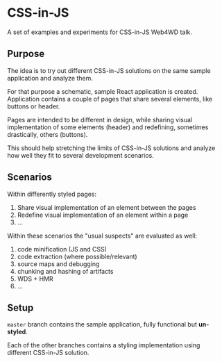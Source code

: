 # CSS-in-JS

A set of examples and experiments for CSS-in-JS Web4WD talk.

## Purpose

The idea is to try out different CSS-in-JS solutions on the same sample application and analyze them.

For that purpose a schematic, sample React application is created. Application contains a couple of pages that share several elements, like buttons or header.

Pages are intended to be different in design, while sharing visual implementation of some elements (header) and redefining, sometimes drastically, others (buttons).

This should help stretching the limits of CSS-in-JS solutions and analyze how well they fit to several development scenarios.

## Scenarios

Within differently styled pages:

1. Share visual implementation of an element between the pages
2. Redefine visual implementation of an element within a page
3. ...

Within these scenarios the "usual suspects" are evaluated as well:

1. code minification (JS and CSS)
2. code extraction (where possible/relevant)
3. source maps and debugging
4. chunking and hashing of artifacts
4. WDS + HMR
5. ...

## Setup

`master` branch contains the sample application, fully functional but __un-styled__.

Each of the other branches contains a styling implementation using different CSS-in-JS solution.

 